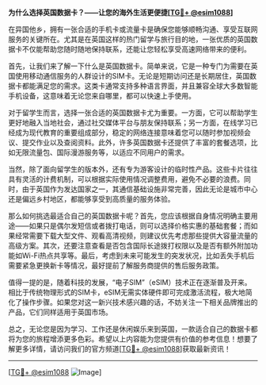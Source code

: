 **为什么选择英国数据卡？——让您的海外生活更便捷[[TG💪+ @esim1088](https://t.me/s/esim1088)]**

在异国他乡，拥有一张合适的手机卡或流量卡是确保您能够顺畅沟通、享受互联网服务的关键所在。尤其是在英国这样的热门留学与旅行目的地，一张优质的英国数据卡不仅能帮助您随时随地保持联系，还能让您轻松享受高速网络带来的便利。

首先，让我们来了解一下什么是英国数据卡。简单来说，它是一种专门为需要在英国使用移动通信服务的人群设计的SIM卡。无论是短期访问还是长期居住，英国数据卡都能满足您的需求。这类卡通常支持多种语言界面，并且兼容全球大多数智能手机设备，这意味着无论您来自哪里，都可以快速上手使用。

对于留学生而言，选择一张合适的英国数据卡尤为重要。一方面，它可以帮助学生更好地融入当地社会，通过社交媒体平台与朋友保持联系；另一方面，在线学习已经成为现代教育的重要组成部分，稳定的网络连接意味着您可以随时参加视频会议、提交作业以及查阅资料。此外，许多英国数据卡还提供了丰富的套餐选项，比如无限流量包、国际漫游服务等，以适应不同用户的需求。

当然，除了面向留学生的版本外，还有专为游客设计的临时性产品。这些卡片往往具有灵活的计费机制，可以根据实际使用情况调整费用，避免不必要的浪费。同时，由于英国作为发达国家之一，其通信基础设施非常完善，因此无论是城市中心还是偏远乡村地区，都能够享受到高质量的服务体验。

那么如何挑选最适合自己的英国数据卡呢？首先，您应该根据自身情况明确主要用途——如果只是偶尔发短信或者拨打电话，则可以选择价格实惠的基础套餐；而如果经常需要下载大型文件、观看高清视频，则建议优先考虑那些提供大容量流量的高级方案。其次，还要注意查看是否包含国际长途拨打权限以及是否有额外附加功能如Wi-Fi热点共享等。最后，考虑到未来可能发生的突发状况，比如丢失手机后需要紧急更换新卡等情况，最好提前了解服务商提供的售后服务政策。

值得一提的是，随着科技的发展，“电子SIM”（eSIM）技术正在逐渐普及开来。相比于传统物理形式的SIM卡，eSIM无需实体硬件即可完成激活流程，极大地简化了操作步骤。如果您对这一新兴技术感兴趣的话，不妨关注一下相关品牌推出的产品，它们同样适用于英国市场。

总之，无论您是因为学习、工作还是休闲娱乐来到英国，一款适合自己的数据卡都将为您的旅程增添更多色彩。希望以上内容能为您提供有价值的参考信息！想要了解更多详情，请访问我们的官方频道[[TG💪+ @esim1088](https://t.me/s/esim1088)]获取最新资讯！

---

[[TG💪+ @esim1088](https://t.me/s/esim1088) ![Image](https://i.postimg.cc/4NQfJmqS/Snipaste-2025-05-13-00-14-12.png)]